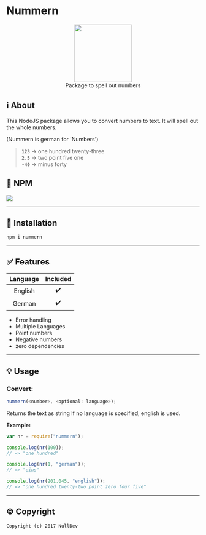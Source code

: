 # Nummern

<p align="center">
<img height="150" width="auto" src="https://nulldev.org/img/nul.png" /><br>
Package to spell out numbers
</p>

## :information_source: About

This NodeJS package allows you to convert numbers to text. It will spell out the whole numbers. 

(Nummern is german for 'Numbers')

> **`123`** -> one hundred twenty-three <br>
> **`2.5`** -> two point five one <br>
> **`-40`** -> minus forty

## :postbox: NPM

[![](https://nodei.co/npm/nummern.svg?downloads=true&downloadRank=true&stars=true)](https://www.npmjs.com/package/nummern)

<hr>

## :wrench: Installation

```Assembly
npm i nummern
```

<hr>

## :white_check_mark: Features
  
| Language | Included |
| :---: | :---: |
| English | :heavy_check_mark: | 
| German  | :heavy_check_mark: | 

- Error handling
- Multiple Languages
- Point numbers
- Negative numbers
- zero dependencies

<hr>

## :bulb: Usage

### Convert:


```javascript
nummern(<number>, <optional: language>);
```

Returns the text as string
If no language is specified, english is used.

**Example:**

```Javascript
var nr = require("nummern");

console.log(nr(100));
// => "one hundred"

console.log(nr(1, "german"));
// => "eins"

console.log(nr(201.045, "english"));
// => "one hundred twenty-two point zero four five"
```

<hr>

## :copyright: Copyright

`Copyright (c) 2017 NullDev`

